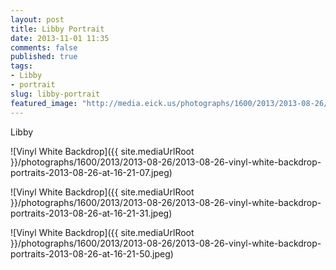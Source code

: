 ```yaml
---
layout: post
title: Libby Portrait
date: 2013-11-01 11:35
comments: false
published: true
tags:
- Libby
- portrait
slug: libby-portrait
featured_image: "http://media.eick.us/photographs/1600/2013/2013-08-26/2013-08-26-vinyl-white-backdrop-portraits-2013-08-26-at-16-21-07.jpeg"
---
```

Libby

![Vinyl White Backdrop]({{ site.mediaUrlRoot }}/photographs/1600/2013/2013-08-26/2013-08-26-vinyl-white-backdrop-portraits-2013-08-26-at-16-21-07.jpeg)

![Vinyl White Backdrop]({{ site.mediaUrlRoot }}/photographs/1600/2013/2013-08-26/2013-08-26-vinyl-white-backdrop-portraits-2013-08-26-at-16-21-31.jpeg)

![Vinyl White Backdrop]({{ site.mediaUrlRoot }}/photographs/1600/2013/2013-08-26/2013-08-26-vinyl-white-backdrop-portraits-2013-08-26-at-16-21-50.jpeg)
